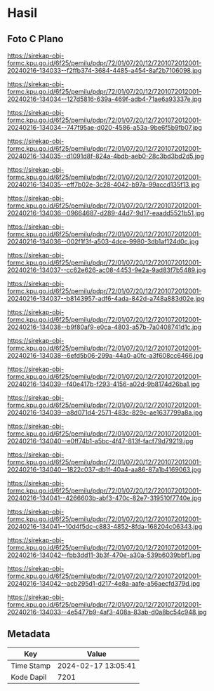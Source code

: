 # Hasil

## Foto C Plano

https://sirekap-obj-formc.kpu.go.id/6f25/pemilu/pdpr/72/01/07/20/12/7201072012001-20240216-134033--f2ffb374-3684-4485-a454-8af2b7106098.jpg

https://sirekap-obj-formc.kpu.go.id/6f25/pemilu/pdpr/72/01/07/20/12/7201072012001-20240216-134034--127d5816-639a-469f-adb4-71ae6a93337e.jpg

https://sirekap-obj-formc.kpu.go.id/6f25/pemilu/pdpr/72/01/07/20/12/7201072012001-20240216-134034--747f95ae-d020-4586-a53a-9be6f5b9fb07.jpg

https://sirekap-obj-formc.kpu.go.id/6f25/pemilu/pdpr/72/01/07/20/12/7201072012001-20240216-134035--d1091d8f-824a-4bdb-aeb0-28c3bd3bd2d5.jpg

https://sirekap-obj-formc.kpu.go.id/6f25/pemilu/pdpr/72/01/07/20/12/7201072012001-20240216-134035--eff7b02e-3c28-4042-b97a-99accd135f13.jpg

https://sirekap-obj-formc.kpu.go.id/6f25/pemilu/pdpr/72/01/07/20/12/7201072012001-20240216-134036--09664687-d289-44d7-9d17-eaadd5521b51.jpg

https://sirekap-obj-formc.kpu.go.id/6f25/pemilu/pdpr/72/01/07/20/12/7201072012001-20240216-134036--002f1f3f-a503-4dce-9980-3db1af124d0c.jpg

https://sirekap-obj-formc.kpu.go.id/6f25/pemilu/pdpr/72/01/07/20/12/7201072012001-20240216-134037--cc62e626-ac08-4453-9e2a-9ad83f7b5489.jpg

https://sirekap-obj-formc.kpu.go.id/6f25/pemilu/pdpr/72/01/07/20/12/7201072012001-20240216-134037--b8143957-adf6-4ada-842d-a748a883d02e.jpg

https://sirekap-obj-formc.kpu.go.id/6f25/pemilu/pdpr/72/01/07/20/12/7201072012001-20240216-134038--b9f80af9-e0ca-4803-a57b-7a0408741d1c.jpg

https://sirekap-obj-formc.kpu.go.id/6f25/pemilu/pdpr/72/01/07/20/12/7201072012001-20240216-134038--6efd5b06-299a-44a0-a0fc-a3f608cc6466.jpg

https://sirekap-obj-formc.kpu.go.id/6f25/pemilu/pdpr/72/01/07/20/12/7201072012001-20240216-134039--f40e417b-f293-4156-a02d-9b8174d26ba1.jpg

https://sirekap-obj-formc.kpu.go.id/6f25/pemilu/pdpr/72/01/07/20/12/7201072012001-20240216-134039--a8d071d4-2571-483c-829c-ae1637799a8a.jpg

https://sirekap-obj-formc.kpu.go.id/6f25/pemilu/pdpr/72/01/07/20/12/7201072012001-20240216-134040--e0ff74b1-a5bc-4f47-813f-facf79d79219.jpg

https://sirekap-obj-formc.kpu.go.id/6f25/pemilu/pdpr/72/01/07/20/12/7201072012001-20240216-134040--1822c037-db1f-40a4-aa86-87a1b4169063.jpg

https://sirekap-obj-formc.kpu.go.id/6f25/pemilu/pdpr/72/01/07/20/12/7201072012001-20240216-134041--4266603b-abf3-470c-82e7-319510f7740e.jpg

https://sirekap-obj-formc.kpu.go.id/6f25/pemilu/pdpr/72/01/07/20/12/7201072012001-20240216-134041--10d4f5dc-c883-4852-8fda-168204c06343.jpg

https://sirekap-obj-formc.kpu.go.id/6f25/pemilu/pdpr/72/01/07/20/12/7201072012001-20240216-134042--fbb3dd11-3b3f-470e-a30a-539b6039bbf1.jpg

https://sirekap-obj-formc.kpu.go.id/6f25/pemilu/pdpr/72/01/07/20/12/7201072012001-20240216-134042--acb295d1-d217-4e8a-aafe-a56aecfd379d.jpg

https://sirekap-obj-formc.kpu.go.id/6f25/pemilu/pdpr/72/01/07/20/12/7201072012001-20240216-134033--4e5477b9-4af3-408a-83ab-d0a8bc54c948.jpg


## Metadata

| Key        | Value               |
| ---------- | ------------------- |
| Time Stamp | 2024-02-17 13:05:41 |
| Kode Dapil | 7201                |




